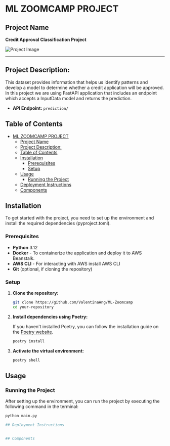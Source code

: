 # ML ZOOMCAMP PROJECT

## Project Name

**Credit Approval Classification Project**

![Project Image](https://www.indostarhfc.com/images/blogs/The-Role-of-Credit-Score-in-Home-Construction-Loan-Approval.jpg)

__________

## Project Description:  
This dataset provides information that helps us identify patterns and develop a model to determine whether a credit application will be approved.   
In this project we are using FastAPI application that includes an endpoint which accepts a InputData model and returns the prediction.
 - **API Endpoint:** `prediction/`

## Table of Contents

- [ML ZOOMCAMP PROJECT](#ml-zoomcamp-project)
  - [Project Name](#project-name)
  - [Project Description:](#project-description)
  - [Table of Contents](#table-of-contents)
  - [Installation](#installation)
    - [Prerequisites](#prerequisites)
    - [Setup](#setup)
  - [Usage](#usage)
    - [Running the Project](#running-the-project)
  - [Deployment Instructions](#deployment-instructions)
  - [Components](#components)

## Installation

To get started with the project, you need to set up the environment and install the required dependencies (pyproject.toml).

### Prerequisites

- **Python** 3.12
- **Docker** - To containerize the application and deploy it to AWS Beanstalk.
- **AWS CLI** - For interacting with AWS install AWS CLI
- **Git** (optional, if cloning the repository)

### Setup

1. **Clone the repository:**

    ```bash
    git clone https://github.com/ValentinaAng/ML-Zoomcamp
    cd your-repository
    ```

2. **Install dependencies using Poetry:**

    If you haven't installed Poetry, you can follow the installation guide on the [Poetry website](https://python-poetry.org/docs/#installation).

    ```bash
    poetry install
    ```

3. **Activate the virtual environment:**

    ```bash
    poetry shell
    ```
## Usage

### Running the Project

After setting up the environment, you can run the project by executing the following command in the terminal:

```bash
python main.py

## Deployment Instructions


## Components

